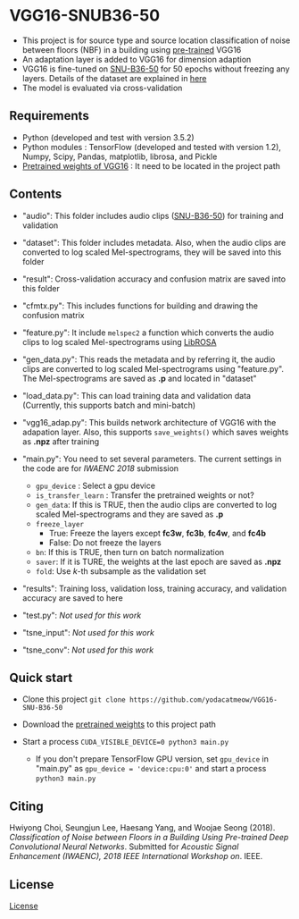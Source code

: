 # VGG16-SNUB36-50
- This project is for source type and source location classification of noise between floors (NBF) in a building using [pre-trained](https://www.cs.toronto.edu/~frossard/vgg16/vgg16_weights.npz) VGG16
- An adaptation layer is added to VGG16 for dimension adaption
- VGG16 is fine-tuned on [SNU-B36-50](https://github.com/yodacatmeow/SNU-B36-50) for 50 epochs without freezing any layers. Details of the dataset are explained in [here](https://github.com/yodacatmeow/SNU-B36-50)
- The model is evaluated via cross-validation





## Requirements

- Python (developed and test with version 3.5.2)
- Python modules : TensorFlow (developed and tested with version 1.2), Numpy, Scipy, Pandas, matplotlib, librosa, and Pickle
- [Pretrained weights of VGG16](https://www.cs.toronto.edu/~frossard/vgg16/vgg16_weights.npz) : It need to be located in the project path





## Contents

- "audio": This folder includes audio clips ([SNU-B36-50](https://github.com/yodacatmeow/SNU-B36-50)) for training and validation
- "dataset": This folder includes metadata. Also, when the audio clips are converted to log scaled Mel-spectrograms, they will be saved into this folder


- "result": Cross-validation accuracy and confusion matrix are saved into this folder
- "cfmtx.py": This includes functions for building  and drawing the confusion matrix
- "feature.py": It include ```melspec2``` a function which converts the audio clips to log scaled Mel-spectrograms using [LibROSA](https://librosa.github.io/librosa/)
- "gen_data.py": This reads the metadata and by referring it, the audio clips are converted to log scaled Mel-spectrograms using "feature.py".  The Mel-spectrograms are saved as **.p** and located in "dataset"
- "load_data.py": This can load training data and validation data (Currently, this supports batch and mini-batch)
- "vgg16_adap.py": This builds network architecture of VGG16 with the adapation layer. Also, this supports ```save_weights()``` which saves weights as **.npz** after training
- "main.py": You need to set several parameters. The current settings in the code are for *IWAENC 2018* submission
  - ```gpu_device``` : Select a gpu device
  - ``is_transfer_learn`` : Transfer the pretrained weights or not?
  - ```gen_data```: If this is TRUE, then the audio clips are converted to log scaled Mel-spectrograms and they are saved as **.p**
  - ```freeze_layer``` 
    - True: Freeze the layers except **fc3w**, **fc3b**, **fc4w**, and **fc4b**
    - False: Do not freeze the layers
  - ```bn```: If this is TRUE,  then turn on batch normalization
  - ```saver```: If it is TURE, the weights at the last epoch are saved as **.npz**
  - ```fold```: Use *k*-th subsample as the validation set
- "results": Training loss, validation loss, training accuracy, and validation accuracy are saved to here
- "test.py": *Not used for this work*
- "tsne_input": *Not used for this work*
- "tsne_conv": *Not used for this work*




## Quick start

- Clone this project ```git clone https://github.com/yodacatmeow/VGG16-SNU-B36-50```

- Download the [pretrained weights](https://www.cs.toronto.edu/~frossard/vgg16/vgg16_weights.npz) to this project path
- Start a process  ```CUDA_VISIBLE_DEVICE=0 python3 main.py``` 

  - If you don't prepare TensorFlow GPU version, set ```gpu_device``` in "main.py" as ```gpu_device = 'device:cpu:0'``` and start a process ```python3 main.py```




## Citing

Hwiyong Choi, Seungjun Lee, Haesang Yang, and Woojae Seong (2018). *Classification of Noise between Floors in a Building Using Pre-trained Deep Convolutional Neural Networks*.  Submitted for *Acoustic Signal Enhancement (IWAENC), 2018 IEEE International Workshop on*. IEEE.



## License

[License](https://github.com/yodacatmeow/VGG16_SNUB36-50/blob/master/LICENSE)
